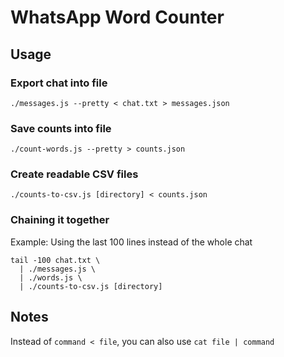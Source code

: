 # WhatsApp Word Counter

## Usage

### Export chat into file

```
./messages.js --pretty < chat.txt > messages.json
```

### Save counts into file

```
./count-words.js --pretty > counts.json
```

### Create readable CSV files

```
./counts-to-csv.js [directory] < counts.json
```

### Chaining it together

Example: Using the last 100 lines instead of the whole chat

```
tail -100 chat.txt \
  | ./messages.js \
  | ./words.js \
  | ./counts-to-csv.js [directory]
```


## Notes

Instead of `command < file`, you can also use `cat file | command`
